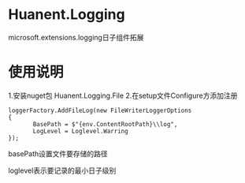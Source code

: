 # Huanent.Logging
microsoft.extensions.logging日子组件拓展

# 使用说明
1.安装nuget包 Huanent.Logging.File 
2.在setup文件Configure方添加注册
```
loggerFactory.AddFileLog(new FileWriterLoggerOptions
{
       BasePath = $"{env.ContentRootPath}\\log",
       LogLevel = Loglevel.Warring
});
```
basePath设置文件要存储的路径

loglevel表示要记录的最小日子级别
